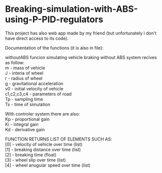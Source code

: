 # Breaking-simulation-with-ABS-using-P-PID-regulators
This project has also web app made by my friend (but unfortunately i don't have direct access to its code).

Documentation of the functions (it is also in file):

withoutABS funcion simulating vehicle braking without ABS system recives as follow: <br>
m - mass of vehicle <br>
 J - interia of wheel <br>
 r - radius of wheel<br>
 g - gravitational acceleration<br>
 v0 - initial velocity of vehicle<br>
 c1,c2,c3,c4 - parameters of road<br>
 Tp - sampling time<br>
 Ts - time of simulation<br>
 
 With controler system there are also:<br>
 Kp - proportional gain<br>
 Ki - integral gain<br>
 Kd - derivative gain<br>
 
 FUNCTION RETURNS LIST OF ELEMENTS SUCH AS:<br>
 [0] - velocity of vehicle over time (list)<br>
 [1] - breaking distance over time (list)<br>
 [2] - breaking time (float)<br>
 [3] - wheel slip over time (list)<br>
 [4] - wheel anugular speed over time (list)<br>
